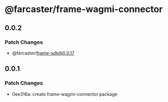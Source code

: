 # @farcaster/frame-wagmi-connector

## 0.0.2

### Patch Changes

- @farcaster/frame-sdk@0.0.17

## 0.0.1

### Patch Changes

- 0ee316a: create frame-wagmi-connector package
